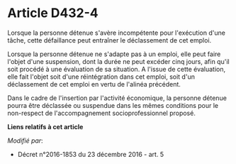 # Article D432-4

Lorsque la personne détenue s'avère incompétente pour l'exécution d'une tâche, cette défaillance peut entraîner le
déclassement de cet emploi. 

Lorsque la personne détenue ne s'adapte pas à un emploi, elle peut faire l'objet d'une suspension, dont la durée ne peut
excéder cinq jours, afin qu'il soit procédé à une évaluation de sa situation. A l'issue de cette évaluation, elle fait
l'objet soit d'une réintégration dans cet emploi, soit d'un déclassement de cet emploi en vertu de l'alinéa précédent.

Dans le cadre de l'insertion par l'activité économique, la personne détenue pourra être déclassée ou suspendue dans les mêmes
conditions pour le non-respect de l'accompagnement socioprofessionnel proposé.

**Liens relatifs à cet article**

_Modifié par_:

  - Décret n°2016-1853 du 23 décembre 2016 - art. 5
